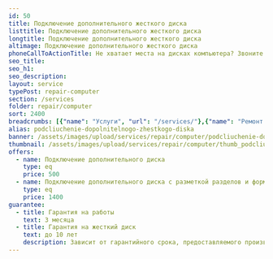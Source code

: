 ```yaml
---
id: 50
title: Подключение дополнительного жесткого диска
listtitle: Подключение дополнительного жесткого диска
longtitle: Подключение дополнительного жесткого диска
altimage: Подключение дополнительного жесткого диска
phoneCallToActionTitle: Не хватает места на дисках компьютера? Звоните!
seo_title: 
seo_h1: 
seo_description: 
layout: service
typePost: repair-computer
section: /services
folder: repair/computer
sort: 2400
breadcrumbs: [{"name": "Услуги", "url": "/services/"},{"name": "Ремонт устройств", "url": "/services/repair/"},{"name": "Компьютер", "url": "/services/repair/computer/"}]
alias: podcliuchenie-dopolnitelnogo-zhestkogo-diska
banner: /assets/images/upload/services/repair/computer/podcliuchenie-dopolnitelnogo-zhestkogo-diska.jpg
thumbnail: /assets/images/upload/services/repair/computer/thumb_podcliuchenie-dopolnitelnogo-zhestkogo-diska.jpg
offers:
  - name: Подключение дополнительного диска
    type: eq
    price: 500
  - name: Подключение дополнительного диска с разметкой разделов и форматированием
    type: eq
    price: 1400
guarantee:
  - title: Гарантия на работы
    text: 3 месяца
  - title: Гарантия на жесткий диск
    text: до 10 лет
    description: Зависит от гарантийного срока, предоставляемого производителем жесткого диска
---
```

